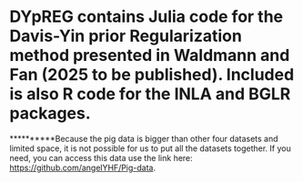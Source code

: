 # DYpREG contains Julia code for the Davis-Yin prior Regularization method presented in Waldmann and Fan (2025 to be published). Included is also R code for the INLA and BGLR packages.



**********Because the pig data is bigger than other four datasets and limited space, it is not possible for us to put all the datasets together. If you need, you can access this data use the link here: https://github.com/angelYHF/Pig-data.
